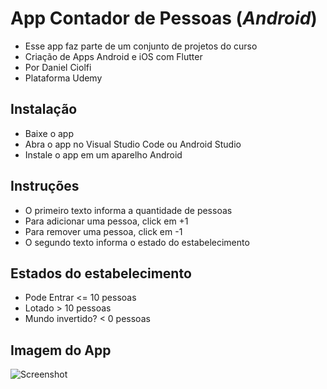 # App Contador de Pessoas (*Android*)

* Esse app faz parte de um conjunto de projetos do curso
* Criação de Apps Android e iOS com Flutter 
* Por Daniel Ciolfi
* Plataforma Udemy
 
## Instalação
 
* Baixe o app
* Abra o app no Visual Studio Code ou Android Studio
* Instale o app em um aparelho Android

## Instruções

* O primeiro texto informa a quantidade de pessoas
* Para adicionar uma pessoa, click em +1
* Para remover uma pessoa, click em -1
* O segundo texto informa o estado do estabelecimento

## Estados do estabelecimento

* Pode Entrar <= 10 pessoas
* Lotado > 10 pessoas
* Mundo invertido? < 0 pessoas

## Imagem do App
![Screenshot](https://user-images.githubusercontent.com/23343723/84799285-72120d00-afd2-11ea-8d5f-3d9eb7718eef.jpeg)

